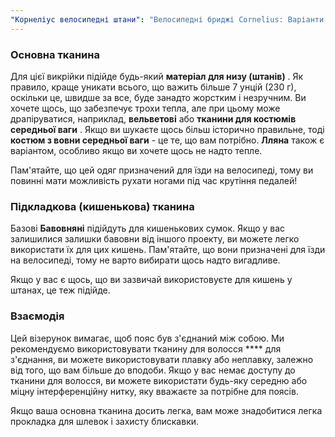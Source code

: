 ```yaml
---
"Корнеліус велосипедні штани": "Велосипедні бриджі Cornelius: Варіанти тканин"
---
```


### Основна тканина

Для цієї викрійки підійде будь-який **матеріал для низу (штанів)** . Як правило, краще уникати всього, що важить більше 7 унцій (230 г), оскільки це, швидше за все, буде занадто жорстким і незручним. Ви хочете щось, що забезпечує трохи тепла, але при цьому може драпіруватися, наприклад, **вельветові** або **тканини для костюмів середньої ваги** . Якщо ви шукаєте щось більш історично правильне, тоді **костюм з вовни середньої ваги** - це те, що вам потрібно. **Лляна** також є варіантом, особливо якщо ви хочете щось не надто тепле.

<Note>

Пам'ятайте, що цей одяг призначений для їзди на велосипеді, тому ви повинні мати можливість рухати ногами під час крутіння педалей!

</Note>

### Підкладкова (кишенькова) тканина

Базові **Бавовняні** підійдуть для кишенькових сумок. Якщо у вас залишилися залишки бавовни від іншого проекту, ви можете легко використати їх для цих кишень. Пам'ятайте, що вони призначені для їзди на велосипеді, тому не варто вибирати щось надто вигадливе.

<Note>

Якщо у вас є щось, що ви зазвичай використовуєте для кишень у штанах, це теж підійде.

</Note>

### Взаємодія

Цей візерунок вимагає, щоб пояс був з'єднаний між собою. Ми рекомендуємо використовувати тканину для волосся **** для з'єднання, ви можете використовувати плавку або неплавку, залежно від того, що вам більше до вподоби. Якщо у вас немає доступу до тканини для волосся, ви можете використати будь-яку середню або міцну інтерференційну нитку, яку вважаєте за потрібне для поясів.

<Note>

Якщо ваша основна тканина досить легка, вам може знадобитися легка прокладка для шлевок і захисту блискавки.

</Note>
